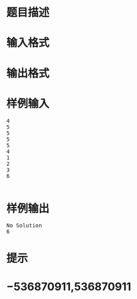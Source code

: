 

# 题目描述



# 输入格式



# 输出格式



# 样例输入


<pre>4 
5 
5 
5 
5 
4 
1 
2 
3 
6 

</pre>

# 样例输出


<pre>No Solution 
6 </pre>

# 提示



# −536870911,536870911


<p>
<br/>
</p>
